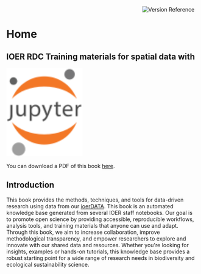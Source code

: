 
<div style="width: 100%;text-align:right;display: flex; align-items: top;">
    <div style="width:100%;text-align:right;margin-top:0px;margin-right:10px"><a href="https://gitlab.hrz.tu-chemnitz.de/ioer/fdz/jupyter-book-nfdi4biodiversity" style="float:right"><img src="https://training.fdz.ioer.info/version.svg" alt="Version Reference" style="float:left"></a></div>
</div>

# Home
## IOER RDC Training materials for spatial data with

<img src="/_static/images/jupyter.svg" alt="Jupyter Logo" style="width: 200px;box-shadow: none;"/>

You can download a PDF of this book [here](...).

## Introduction

This book provides the methods, techniques, and tools for data-driven research using data from our [ioerDATA](https://data.fdz.ioer.de/). This book is an automated knowledge base generated from several IOER staff notebooks. Our goal is to promote open science by providing accessible, reproducible workflows, analysis tools, and training materials that anyone can use and adapt. Through this book, we aim to increase collaboration, improve methodological transparency, and empower researchers to explore and innovate with our shared data and resources. Whether you're looking for insights, examples or hands-on tutorials, this knowledge base provides a robust starting point for a wide range of research needs in biodiversity and ecological sustainability science.
